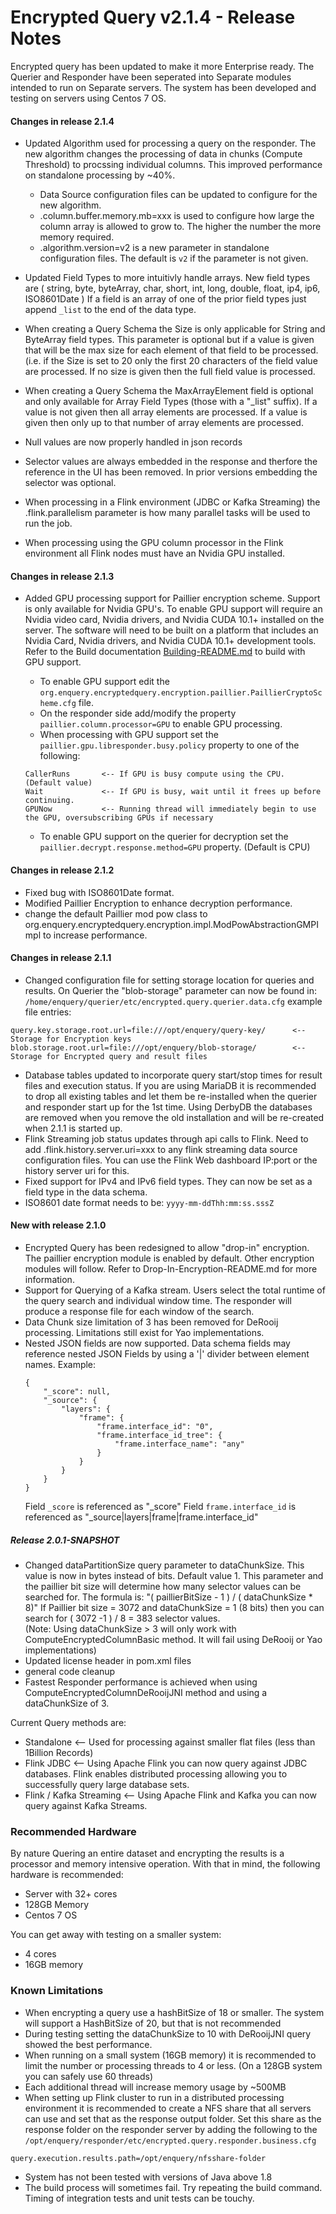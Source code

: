 # Encrypted Query v2.1.4 - Release Notes

Encrypted query has been updated to make it more Enterprise ready.   The Querier and Responder have been seperated into Separate modules intended to run on Separate servers.   The system has been developed and testing on servers using Centos 7 OS.

#### Changes in release 2.1.4
* Updated Algorithm used for processing a query on the responder.   The new algorithm changes the processing of data in chunks (Compute Threshold) to procssing individual columns.   This improved performance on standalone processing by ~40%.  
  * Data Source configuration files can be updated to configure for the new algorithm.
  * .column.buffer.memory.mb=xxx  is used to configure how large the column array is allowed to grow to.   The higher the number the more memory required.
  * .algorithm.version=v2  is a new parameter in standalone configuration files.  The default is `v2` if the parameter is not given.

* Updated Field Types to more intuitivly handle arrays.   New field types are ( string, byte, byteArray, char, short, int, long, double, float, ip4, ip6, ISO8601Date )  If a field is an array of one of the prior field types just append `_list` to the end of the data type.
* When creating a Query Schema the Size is only applicable for String and ByteArray field types.  This parameter is optional but if a value is given that will be the max size for each element of that field to be processed. (i.e. if the Size is set to 20 only the first 20 characters of the field value are processed.  If no size is given then the full field value is processed.
* When creating a Query Schema the MaxArrayElement field is optional and only available for Array Field Types (those with a "_list" suffix).  If a value is not given then all array elements are processed.  If a value is given then only up to that number of array elements are processed.
* Null values are now properly handled in json records
* Selector values are always embedded in the response and therfore the reference in the UI has been removed.   In prior versions embedding the selector was optional.  
* When processing in a Flink environment (JDBC or Kafka Streaming) the .flink.parallelism parameter is how many parallel tasks will be used to run the job.  
* When processing using the GPU column processor in the Flink environment all Flink nodes must have an Nvidia GPU installed. 

#### Changes in release 2.1.3
* Added GPU processing support for Paillier encryption scheme.  Support is only available for Nvidia GPU's.   To enable GPU support will require an Nvidia video card, Nvidia drivers, and Nvidia CUDA 10.1+ installed on the server.  The software will need to be built on a platform that includes an Nvidia Card, Nvidia drivers, and Nvidia CUDA 10.1+ development tools.  Refer to the Build documentation  [Building-README.md][PlDb] to build with GPU support.
  
  - To enable GPU support edit the `org.enquery.encryptedquery.encryption.paillier.PaillierCryptoScheme.cfg` file.
  
   * On the responder side add/modify the property `paillier.column.processor=GPU` to enable GPU processing.
   * When processing with GPU support set the `paillier.gpu.libresponder.busy.policy` property to one of the following:
   ```
   CallerRuns       <-- If GPU is busy compute using the CPU.  (Default value)
   Wait             <-- If GPU is busy, wait until it frees up before continuing.
   GPUNow           <-- Running thread will immediately begin to use the GPU, oversubscribing GPUs if necessary 
   ```  
   * To enable GPU support on the querier for decryption set the `paillier.decrypt.response.method=GPU` property.    (Default is CPU)
#### Changes in release 2.1.2
* Fixed bug with ISO8601Date format.
* Modified Paillier Encryption to enhance decryption performance.
* change the default Paillier mod pow class to org.enquery.encryptedquery.encryption.impl.ModPowAbstractionGMPImpl to increase performance.
#### Changes in release 2.1.1
* Changed configuration file for setting storage location for queries and results.  On Querier the "blob-storage" parameter can now be found in: `/home/enquery/querier/etc/encrypted.query.querier.data.cfg` example file entries:
```
query.key.storage.root.url=file:///opt/enquery/query-key/      <-- Storage for Encryption keys
blob.storage.root.url=file:///opt/enquery/blob-storage/        <-- Storage for Encrypted query and result files
```
* Database tables updated to incorporate query start/stop times for result files and execution status.   If you are using MariaDB it is recommended to drop all existing tables and let them be re-installed when the querier and responder start up for the 1st time.   Using DerbyDB the databases are removed when you remove the old installation and will be re-created when 2.1.1 is started up.
* Flink Streaming job status updates through api calls to Flink.   Need to add .flink.history.server.uri=xxx to any flink streaming data source configuration files.   You can use the Flink Web dashboard IP:port or the history server uri for this.
* Fixed support for IPv4 and IPv6 field types.   They can now be set as a field type in the data schema.
* ISO8601 date format needs to be: `yyyy-mm-ddThh:mm:ss.sssZ`

#### New with release 2.1.0
* Encrypted Query has been redesigned to allow "drop-in" encryption.   The paillier encryption module is enabled by default.  Other encryption modules will follow.  Refer to Drop-In-Encryption-README.md for more information.
* Support for Querying of a Kafka stream.  Users select the total runtime of the query search and individual window time.  The responder will produce a response file for each window of the search.
* Data Chunk size limitation of 3 has been removed for DeRooij processing.  Limitations still exist for Yao implementations.
* Nested JSON fields are now supported.   Data schema fields may reference nested JSON Fields by using a '|' divider between element names.
Example:
    ```
    {
        "_score": null,
        "_source": {
            "layers": {
                "frame": {
                    "frame.interface_id": "0",
                    "frame.interface_id_tree": {
                        "frame.interface_name": "any"
                    }
                }
            }
        }
    }
    ```
    Field `_score` is referenced as "_score"
    Field `frame.interface_id` is referenced as "_source|layers|frame|frame.interface_id"

##### Release 2.0.1-SNAPSHOT
 * Changed dataPartitionSize query parameter to dataChunkSize.   This value is now in bytes instead of bits.  Default value 1.  This parameter and the paillier bit size will determine how many selector values
   can be searched for.  The formula is:
            "( paillierBitSize - 1 ) / ( dataChunkSize * 8)"   If Paillier bit size = 3072 and dataChunkSize = 1 (8 bits) then you can search for ( 3072 -1 ) / 8 = 383 selector values.  
        (Note: Using dataChunkSize > 3 will only work with ComputeEncryptedColumnBasic method.  It will fail using DeRooij or Yao implementations)
 * Updated license header in pom.xml files
 * general code cleanup
 * Fastest Responder performance is achieved when using ComputeEncryptedColumnDeRooijJNI method and using a dataChunkSize of 3.

Current Query methods are: 
 * Standalone <-- Used for processing against smaller flat files (less than 1Billion Records)
 * Flink JDBC <-- Using Apache Flink you can now query against JDBC databases.  Flink enables distributed processing allowing you to successfully query large database sets.  
 * Flink / Kafka Streaming <-- Using Apache Flink and Kafka you can now query against Kafka Streams.
 
### Recommended Hardware
By nature Quering an entire dataset and encrypting the results is a processor and memory intensive operation.  With that in mind, the following hardware is recommended:

 * Server with 32+ cores
 * 128GB Memory
 * Centos 7 OS

You can get away with testing on a smaller system:
 * 4 cores
 * 16GB memory

### Known Limitations
 * When encrypting a query use a hashBitSize of 18 or smaller.  The system will support a HashBitSize of 20, but that is not recommended
 * During testing setting the dataChunkSize to 10 with DeRooijJNI query showed the best performance.
 * When running on a small system (16GB memory) it is recommended to limit the number or processing threads to 4 or less.  (On a 128GB system you can safely use 60 threads)
 * Each additional thread will increase memory usage by ~500MB 
 * When setting up Flink cluster to run in a distributed processing environment it is recommended to create a NFS share that all servers can use and set that as the response output folder.  Set this share as the response folder on the responder server by adding the following to the `/opt/enquery/responder/etc/encrypted.query.responder.business.cfg`
  ```
query.execution.results.path=/opt/enquery/nfsshare-folder
  ```
* System has not been tested with versions of Java above 1.8
* The build process will sometimes fail.  Try repeating the build command.   Timing of integration tests and unit tests can be touchy.

[//]: # (These are reference links used in the body of this note and get stripped out when the markdown processor does its job. There is no need to format nicely because it shouldn't be seen. Thanks SO - http://stackoverflow.com/questions/4823468/store-comments-in-markdown-syntax)

   [PlDb]: <https://github.com/En-Query/EncryptedQuery/blob/master/doc/Building-README.md>
